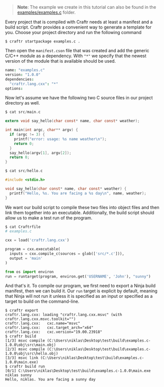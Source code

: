> __Note__: The example we create in this tutorial can also be found in the
> [examples/examples.c](/examples/examples.c) folder.

Every project that is compiled with Craftr needs at least a manifest and a
build script. Craftr provides a convenient way to generate a template for you.
Choose your project directory and run the following command

    $ craftr startpackage examples.c .

Then open the `manifest.cson` file that was created and add the generic C/C++
module as a dependency. With `"*"` we specify that the newest version of the
module that is available should be used.

```cson
name: "examples.c"
version: "1.0.0"
dependencies:
  "craftr.lang.cxx": "*"
options:
```

Now let's assume we have the following two C source files in our project
directory as well.

```c
$ cat src/main.c

extern void say_hello(char const* name, char const* weather);

int main(int argc, char** argv) {
  if (argc != 3) {
    printf("error: usage: %s name weather\n");
    return 0;
  }
  say_hello(argv[1], argv[2]);
  return 0;
}

$ cat src/hello.c

#include <stdio.h>

void say_hello(char const* name, char const* weather) {
  printf("Hello, %s. You are facing a %s day\n", name, weather);
}
```

We want our build script to compile these two files into object files and then
link them together into an executable. Additionally, the build script should
allow us to make a test run of the program.

```python
$ cat Craftrfile
# examples.c

cxx = load('craftr.lang.cxx')

program = cxx.executable(
  inputs = cxx.compile_c(sources = glob(['src/*.c'])),
  output = 'main'
)

from os import environ
run = runtarget(program, environ.get('USERNAME', 'John'), "sunny")
```

And that's it. To compile our program, we first need to export a Ninja build
manifest, then we can build it. Our `run` target is explicit by default, meaning
that Ninja will not run it unless it is specified as an input or specified as
a target to build on the command-line.

    $ craftr export
    craftr.lang.cxx: loading "craftr.lang.cxx.msvc" (with craftr.lang.cxx.msvc.toolkit="")
    craftr.lang.cxx:   cxc.name="msvc"
    craftr.lang.cxx:   cxc.target_arch="x64"
    craftr.lang.cxx:   cxc.version="19.00.23918"
    $ craftr build
    [1/3] msvc compile (C:\Users\niklas\Desktop\test\build\examples.c-1.0.0\obj\src\main.obj)
    [2/3] msvc compile (C:\Users\niklas\Desktop\test\build\examples.c-1.0.0\obj\src\hello.obj)
    [3/3] msvc link (C:\Users\niklas\Desktop\test\build\examples.c-1.0.0\main.exe)
    $ craftr build run
    [0/1] C:\Users\niklas\Desktop\test\build\examples.c-1.0.0\main.exe niklas sunny
    Hello, niklas. You are facing a sunny day
